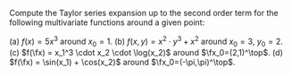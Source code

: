 Compute the Taylor series expansion up to the second order term for the following multivariate functions around a given point:

(a) $f(x) = 5x^3$ around $x_0=1$.
(b) $f(x,y) = x^2 \cdot y^3 + x^2$ around $x_0=3$, $y_0=2$.
(c) $f(\fx) = x_1^3 \cdot x_2 \cdot \log(x_2)$ around $\fx_0=(2,1)^\top$.
(d) $f(\fx) = \sin(x_1) + \cos(x_2)$ around $\fx_0=(-\pi,\pi)^\top$.